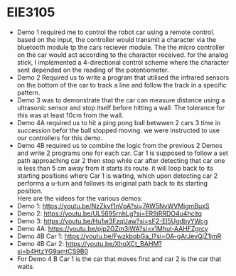 # EIE3105
* Demo 1 required me to control the robot car using a remote control. based on the input, the controller would transmit a character via the bluetooth module tp the cars reciever module. The the micro controller on the car would act according to the character received. for the analog stick, I implemented a 4-directional control scheme where the character sent depended on the reading of the potentiometer.
* Demo 2 Required us to write a program that utilised the infrared sensors on the bottom of the car to track a line and follow the track in a specific pattern.
* Demo 3 was to demonstrate that the car can measure distance using a ultrasonic sensor and stop itself before hitting a wall. The tolerance for this was at least 10cm from the wall.
* Demo 4A required us to hit a ping pong ball betwwen 2 cars 3 time in succession befor the ball stopped moving. we were instructed to use our controllers for this demo.
* Demo 4B required us to combine the logic from the previous 2 Demos and write 2 programs one for each car. Car 1 is supposed to follow a set path approaching car 2 then stop while car after detecting that car one is less than 5 cm away from it starts its route. it will loop back to its starting positions where Car 1 is waiting, which upon detecting car 2 performs a u-turn and follows its original path back to its starting position.  
Here are the videos for the various demos:
* Demo 1: https://youtu.be/NzZkvf1nVpA?si=7AW5NvWVMigmBuxS
* Demo 2: https://youtu.be/UL5695rnhLg?si=ER9iRRDO4u4hcitq
* Demo 3: https://youtu.be/Hu1w3FzqUaw?si=sF2-El5UgdbyYWcg
* Demo 4A: https://youtu.be/pjp2GZm3iWA?si=x1Mhul-AAHFZgrcy
* Demo 4B Car 1: https://youtu.be/FwzkbqbGa_I?si=OA-gArJevQjZ1jmR
* Demo 4B Car 2: https://youtu.be/XhqXCt_BAHM?si=b4HtzYG9amtCS9B0
* For Demo 4 B Car 1 is the car that moves first and car 2 is the car that waits.
